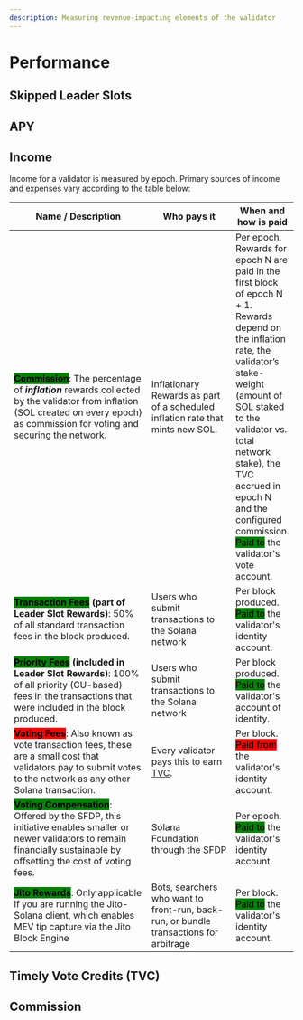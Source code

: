 ```yaml
---
description: Measuring revenue-impacting elements of the validator
---
```


# Performance

## Skipped Leader Slots

## APY

## Income

Income for a validator is measured by epoch. Primary sources of income and expenses vary according to the table below:

<table><thead><tr><th width="356.01171875">Name / Description</th><th width="180.3203125">Who pays it</th><th>When and how is paid</th></tr></thead><tbody><tr><td><mark style="background-color:green;"><strong>Commission</strong></mark>: The percentage of <em><strong>inflation</strong></em> rewards collected by the validator from inflation (SOL created on every epoch) as commission for voting and securing the network.</td><td>Inflationary Rewards as part of a scheduled inflation rate that mints new SOL.</td><td>Per epoch. Rewards for epoch N are paid in the first block of epoch N + 1. Rewards depend on the inflation rate, the validator’s stake-weight (amount of SOL staked to the validator vs. total network stake), the TVC accrued in epoch N and the configured commission.<br><mark style="background-color:green;">Paid to</mark> the validator's vote account.</td></tr><tr><td><mark style="background-color:green;"><strong>Transaction Fees</strong></mark><strong> (part of Leader Slot Rewards)</strong>: 50% of all standard transaction fees in the block produced.</td><td>Users who submit transactions to the Solana network</td><td>Per block produced.<br><mark style="background-color:green;">Paid to</mark> the validator's identity account.</td></tr><tr><td><mark style="background-color:green;"><strong>Priority Fees</strong></mark><strong> (included in Leader Slot Rewards)</strong>: 100% of all priority (CU-based) fees in the transactions that were included in the block produced.</td><td>Users who submit transactions to the Solana network</td><td>Per block produced.<br><mark style="background-color:green;">Paid to</mark> the validator's account of identity.</td></tr><tr><td><mark style="background-color:red;"><strong>Voting Fees</strong></mark>: Also known as vote transaction fees, these are a small cost that validators pay to submit votes to the network as any other Solana transaction.</td><td>Every validator pays this to earn <a href="performance.md#timely-vote-credits-tvc">TVC</a>.</td><td>Per block.<br><mark style="background-color:red;">Paid from</mark> the validator's identity account.</td></tr><tr><td><mark style="background-color:green;"><strong>Voting Compensation</strong></mark>: Offered by the SFDP, this initiative enables smaller or newer validators to remain financially sustainable by offsetting the cost of voting fees.</td><td>Solana Foundation through the SFDP</td><td>Per epoch.<br><mark style="background-color:green;">Paid to</mark> the validator's identity account.</td></tr><tr><td><mark style="background-color:green;"><strong>Jito Rewards</strong></mark>: Only applicable if you are running the Jito-Solana client, which enables MEV tip capture via the Jito Block Engine</td><td>Bots, searchers who want to front-run, back-run, or bundle transactions for arbitrage</td><td>Per block.<br><mark style="background-color:green;">Paid to</mark> the validator's identity account.</td></tr></tbody></table>

## Timely Vote Credits (TVC)

## Commission
